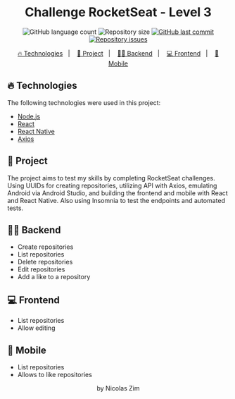 <h1 align="center">
    Challenge RocketSeat - Level 3
</h1>
<p align="center">
  <img alt="GitHub language count" src="https://img.shields.io/github/languages/count/NicolasZim/BreadcrumbsRocketChallanges-lvl3-ReactJS">

  <img alt="Repository size" src="https://img.shields.io/github/repo-size/NicolasZim/BreadcrumbsRocketChallanges-lvl3-ReactJS">
  
  <a href="https://github.com/NicolasZim/BreadcrumbsRocketChallanges-lvl3-ReactJS/commits/master">
    <img alt="GitHub last commit" src="https://img.shields.io/github/last-commit/NicolasZim/BreadcrumbsRocketChallanges-lvl3-ReactJS">
  </a>

  <a href="https://github.com/NicolasZim/BreadcrumbsRocketChallanges-lvl3-ReactJS/issues">
    <img alt="Repository issues" src="https://img.shields.io/github/issues/NicolasZim/BreadcrumbsRocketChallanges-lvl3-ReactJS">
  </a>

<p align="center">
  <a href="#-technologies">🔥 Technologies</a>&nbsp;&nbsp;&nbsp;|&nbsp;&nbsp;&nbsp;
  <a href="#-project">📁 Project</a>&nbsp;&nbsp;&nbsp;|&nbsp;&nbsp;&nbsp;
  <a href="#-backend">👩‍💻 Backend</a>&nbsp;&nbsp;&nbsp;|&nbsp;&nbsp;&nbsp;
  <a href="#-frontend">💻 Frontend</a>&nbsp;&nbsp;&nbsp;|&nbsp;&nbsp;&nbsp;
  <a href="#-mobile">📱 Mobile</a>
</p>


</p>


## 🔥 Technologies

The following technologies were used in this project:

- [Node.js](https://nodejs.org/en/)
- [React](https://reactjs.org)
- [React Native](https://facebook.github.io/react-native/)
- [Axios](https://github.com/axios/axios)


## 📁 Project
The project aims to test my skills by completing RocketSeat challenges. Using UUIDs for creating repositories, utilizing API with Axios, emulating Android via Android Studio, and building the frontend and mobile with React and React Native. Also using Insomnia to test the endpoints and automated tests.


## 👩‍💻 Backend
- Create repositories
- List repositories
- Delete repositories
- Edit repositories
- Add a like to a repository


## 💻 Frontend
- List repositories
- Allow editing

## 📱 Mobile
- List repositories
- Allows to like repositories

<p align="center">by Nicolas Zim</p>
